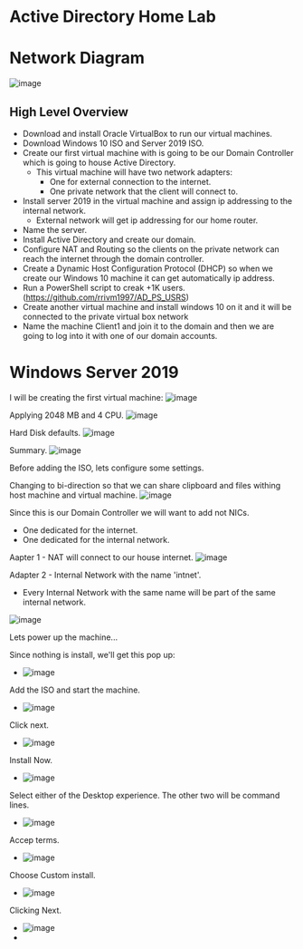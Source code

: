 # Active Directory Home Lab

# Network Diagram

![image](https://github.com/user-attachments/assets/9b7e53f3-814a-49fb-a1e6-2f4b225e0298)

## High Level Overview

- Download and install Oracle VirtualBox to run our virtual machines.
- Download Windows 10 ISO and Server 2019 ISO.
- Create our first virtual machine with is going to be our Domain Controller which is going to house Active Directory.
  -  This virtual machine will have two network adapters:
     -  One for external connection to the internet.
     -  One private network that the client will connect to.
- Install server 2019 in the virtual machine and assign ip addressing to the internal network.
    - External network will get ip addressing for our home router.
- Name the server.
- Install Active Directory and create our domain.
- Configure NAT and Routing so the clients on the private network can reach the internet through the domain controller.
- Create a Dynamic Host Configuration Protocol (DHCP) so when we create our Windows 10 machine it can get automatically ip address.
- Run a PowerShell script to creak +1K users. (https://github.com/rrivm1997/AD_PS_USRS)
- Create another virtual machine and install windows 10 on it and it will be connected to the private virtual box network
- Name the machine Client1 and join it to the domain and then we are going to log into it with one of our domain accounts. 

# Windows Server 2019 
I will be creating the first virtual machine:
![image](https://github.com/user-attachments/assets/c4cd816c-9dd2-476f-824d-6884d9abc1b3)

Applying 2048 MB and 4 CPU.
![image](https://github.com/user-attachments/assets/195db44b-2600-4217-ba2e-80b691e72fc8)

Hard Disk defaults.
![image](https://github.com/user-attachments/assets/5350d727-336e-4b82-b1af-58fb1ede5c5e)

Summary.
![image](https://github.com/user-attachments/assets/d8d6267d-e103-415d-b952-0bc881fa7a4a)

Before adding the ISO, lets configure some settings.

Changing to bi-direction so that we can share clipboard and files withing host machine and virtual machine.
![image](https://github.com/user-attachments/assets/74f18517-ac8a-4edb-a5ce-5cd8cd6c2e23)

Since this is our Domain Controller we will want to add not NICs.
  - One dedicated for the internet.
  - One dedicated for the internal network.

Aapter 1 - NAT will connect to our house internet.
![image](https://github.com/user-attachments/assets/4626fb4c-5e20-449a-b60f-6a5961966a39)

Adapter 2 - Internal Network with the name 'intnet'.
  - Every Internal Network with the same name will be part of the same internal network.

![image](https://github.com/user-attachments/assets/a57e807a-1846-491c-89d8-209502e5fc13)

Lets power up the machine...

Since nothing is install, we'll get this pop up:
- ![image](https://github.com/user-attachments/assets/4bd9d27b-a5b4-4971-84ab-a4c4b45d216e)

Add the ISO and start the machine. 
- ![image](https://github.com/user-attachments/assets/7dadb075-1edf-4301-b5fd-e6d76180097d)

Click next.
- ![image](https://github.com/user-attachments/assets/af956645-57ba-4952-b54d-a78fecbd96b8)

Install Now.
- ![image](https://github.com/user-attachments/assets/b2cb5e0e-eff2-4530-9064-deaef0b73f78)

Select either of the Desktop experience. The other two will be command lines.
- ![image](https://github.com/user-attachments/assets/43217f4e-3af9-4ddb-81e2-cb08dd3861c6)

Accep terms.
- ![image](https://github.com/user-attachments/assets/fa9bb289-005f-47e7-bd2a-f0aa1842e982)

Choose Custom install.
- ![image](https://github.com/user-attachments/assets/68dd9872-ed23-42a4-8f05-f041453dbf15)
  
Clicking Next.
- ![image](https://github.com/user-attachments/assets/40348d76-6439-4a09-a09f-56b3d7162ba4)
- 









